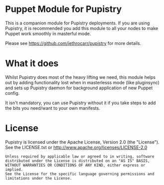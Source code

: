 # Puppet Module for Pupistry

This is a companion module for Pupistry deployments. If you are using Pupistry,
it is recommended you add this module to all your nodes to make Puppet work
smoothly in masterful mode.

Please see https://github.com/jethrocarr/pupistry for more details.


# What it does

Whilst Pupistry does most of the heavy lifting we need, this module helps
out by adding functionality lost when in masterlesss mode (like pluginsync)
and sets up Pupistry daemon for background application of new Puppet config.

It isn't mandatory, you can use Pupistry without it if you take steps to add
the bits you need/want to your own manifests.


# License

Pupistry is licensed under the Apache License, Version 2.0 (the "License").
See the LICENSE.txt or http://www.apache.org/licenses/LICENSE-2.0

    Unless required by applicable law or agreed to in writing, software
    distributed under the License is distributed on an "AS IS" BASIS,
    WITHOUT WARRANTIES OR CONDITIONS OF ANY KIND, either express or implied.
    See the License for the specific language governing permissions and
    limitations under the License.

